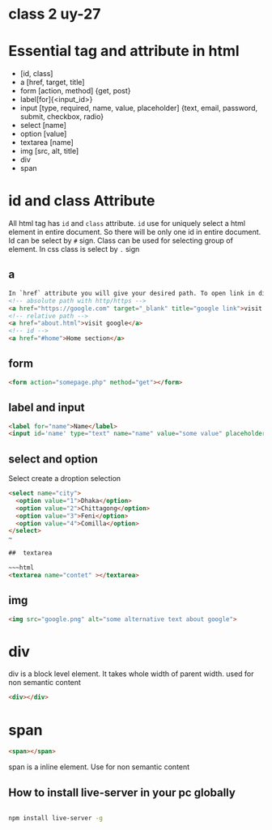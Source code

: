 # class 2 uy-27


# Essential tag and attribute in html

* [id, class]
* a [href, target, title]
* form [action, method] {get, post}
* label[for]{<input_id>}
* input [type, required, name, value, placeholder] {text, email, password, submit, checkbox, radio}
* select [name]
* option [value]
* textarea [name]
* img [src, alt, title]
* div
* span

# id and class Attribute

All html tag has `id` and `class` attribute. `id` use for uniquely select a html element in entire document. So there will be only one id in entire document. Id can be select by `#` sign. Class can be used for selecting group of element. In css class is select by `.` sign

## a

~~~html
In `href` attribute you will give your desired path. To open link in different tag use `target=_blank"`
<!-- absolute path with http/https -->
<a href="https://google.com" target="_blank" title="google link">visit google</a>
<!-- relative path -->
<a href="about.html">visit google</a>
<!-- id -->
<a href="#home">Home section</a>
~~~

## form 

~~~html
<form action="somepage.php" method="get"></form>
~~~

## label  and input

~~~html
<label for="name">Name</label>
<input id='name' type="text" name="name" value="some value" placeholder="Enter your name" required>
~~~

## select and option 
Select create a droption selection 

~~~html
<select name="city">
  <option value="1">Dhaka</option>
  <option value="2">Chittagong</option>
  <option value="3">Feni</option>
  <option value="4">Comilla</option>
</select>
~

##  textarea 

~~~html
<textarea name="contet" ></textarea>
~~~


## img 

~~~html
<img src="google.png" alt="some alternative text about google">
~~~

# div 
div is a block level element. It takes whole width of parent width. used for non semantic content 
~~~html
<div></div>
~~~

# span 

~~~html
<span></span>
~~~
span is a inline element. Use for non semantic content


## How to install live-server in your pc globally

~~~bash

npm install live-server -g

~~~







